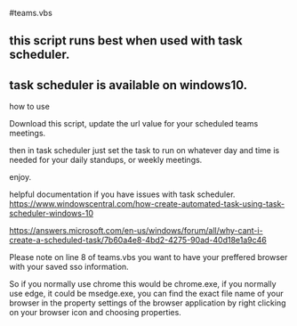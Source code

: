 #teams.vbs
## this script runs best when used with task scheduler.
## task scheduler is available on windows10.

how to use

Download this script, update the url value for your scheduled teams meetings.


then in task scheduler just set the task to run on whatever day and time is needed for your daily standups, or weekly meetings.

enjoy.

helpful documentation if you have issues with task scheduler.
https://www.windowscentral.com/how-create-automated-task-using-task-scheduler-windows-10

https://answers.microsoft.com/en-us/windows/forum/all/why-cant-i-create-a-scheduled-task/7b60a4e8-4bd2-4275-90ad-40d18e1a9c46



Please note on line 8 of teams.vbs you want to have your preffered browser with your saved sso information.

So if you normally use chrome this would be chrome.exe, if you normally use edge, it could be msedge.exe, you can find the exact file name of your browser in the property settings of the browser application by right clicking on your browser icon and choosing properties.
